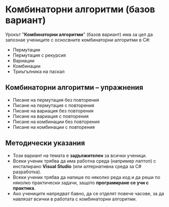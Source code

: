 # Комбинаторни алгоритми (базов вариант)

Урокът "**Комбинаторни алгоритми**" (базов вариант) има за цел да запознае учениците с осносвните комбинаторни алгоритми в C#:
  - Пермутации
  - Пермутация с рекурсия
  - Вариации
  - Комбинации
  - Триъгълника на паскал

##  Комбинаторни алгоритми – упражнения
  - Писане на пермутация без повторения
  - Писане на пермутация с повторения
  - Писане на вариация без повторения
  - Писане на вариация с повторения
  - Писане на комбинации без повторения
  - Писане на комбинации с повторения

## Методически указания
  - Този вариант на темата е **задължителен** за всички ученици.
  - Всеки ученик трябва да има работна среда (например лаптоп) с инсталирано **Visual Studio** (или алтернативна среда за C# разработка).
  - Всеки ученик трябва да напише по няколко реда код и да реши по няколко практически задачи, защото **програмиране сe учи с практика**.
  - Ако учениците напредват бавно, да се отделят повече часове, за да навлязат всички в работата с комбинаторни алгоритми.
